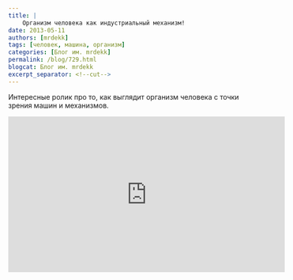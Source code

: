 ```yaml
---
title: |
    Организм человека как индустриальный механизм!
date: 2013-05-11
authors: [mrdekk]
tags: [человек, машина, организм]
categories: [Блог им. mrdekk]
permalink: /blog/729.html
blogcat: Блог им. mrdekk
excerpt_separator: <!--cut-->
---
```


Интересные ролик про то, как выглядит организм человека с точки зрения машин и механизмов.

<iframe width="560" height="315" src="http://www.youtube.com/embed/5V6ZVf_D_PY" frameborder="0" allowfullscreen></iframe>
